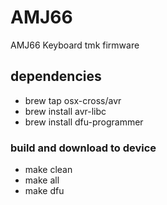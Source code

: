 # AMJ66
AMJ66 Keyboard tmk firmware

## dependencies

* brew tap osx-cross/avr
* brew install avr-libc
* brew install dfu-programmer

### build and download to device

* make clean
* make all
* make dfu